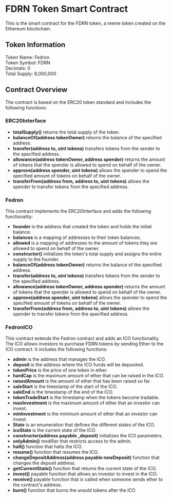 # FDRN Token Smart Contract
This is the smart contract for the FDRN token, a meme token created on the Ethereum blockchain.

## Token Information
Token Name: Fedron <br>
Token Symbol: FDRN <br>
Decimals: 0 <br>
Total Supply: 8,000,000

## Contract Overview
The contract is based on the ERC20 token standard and includes the following functions:

### ERC20Interface
- **totalSupply()** returns the total supply of the token.
- **balanceOf(address tokenOwner)** returns the balance of the specified address.
- **transfer(address to, uint tokens)** transfers tokens from the sender to the specified address.
- **allowance(address tokenOwner, address spender)** returns the amount of tokens that the spender is allowed to spend on behalf of the owner.
- **approve(address spender, uint tokens)** allows the spender to spend the specified amount of tokens on behalf of the owner.
- **transferFrom(address from, address to, uint tokens)** allows the spender to transfer tokens from the specified address.

### Fedron
This contract implements the ERC20Interface and adds the following functionality:

- **founder** is the address that created the token and holds the initial balance.
- **balances** is a mapping of addresses to their token balances.
- **allowed** is a mapping of addresses to the amount of tokens they are allowed to spend on behalf of the owner.
- **constructor()** initializes the token's total supply and assigns the entire supply to the founder.
- **balanceOf(address tokenOwner)** returns the balance of the specified address.
- **transfer(address to, uint tokens)** transfers tokens from the sender to the specified address.
- **allowance(address tokenOwner, address spender)** returns the amount of tokens that the spender is allowed to spend on behalf of the owner.
- **approve(address spender, uint tokens)** allows the spender to spend the specified amount of tokens on behalf of the owner.
- **transferFrom(address from, address to, uint tokens)** allows the spender to transfer tokens from the specified address.

### FedronICO
This contract extends the Fedron contract and adds an ICO functionality. The ICO allows investors to purchase FDRN tokens by sending Ether to the ICO contract.  It includes the following functions:

- **admin** is the address that manages the ICO.
- **deposit** is the address where the ICO funds will be deposited.
- **tokenPrice** is the price of one token in ether.
- **hardCap** is the maximum amount of ether that can be raised in the ICO.
- **raisedAmount** is the amount of ether that has been raised so far.
- **saleStart** is the timestamp of the start of the ICO.
- **saleEnd** is the timestamp of the end of the ICO.
- **tokenTradeStart** is the timestamp when the tokens become tradable.
- **maxInvestment** is the maximum amount of ether that an investor can invest.
- **minInvestment** is the minimum amount of ether that an investor can invest.
- **State** is an enumeration that defines the different states of the ICO.
- **icoState** is the current state of the ICO.
- **constructor(address payable _deposit)** initializes the ICO parameters.
- **onlyAdmin()** modifier that restricts access to the admin.
- **halt()** function that halts the ICO.
- **resume()** function that resumes the ICO.
- **changeDepositAddress(address payable newDeposit)** function that changes the deposit address.
- **getCurrentState()** function that returns the current state of the ICO.
- **invest()** payable function that allows an investor to invest in the ICO.
- **receive()** payable function that is called when someone sends ether to the contract's address.
- **burn()** function that burns the unsold tokens after the ICO
